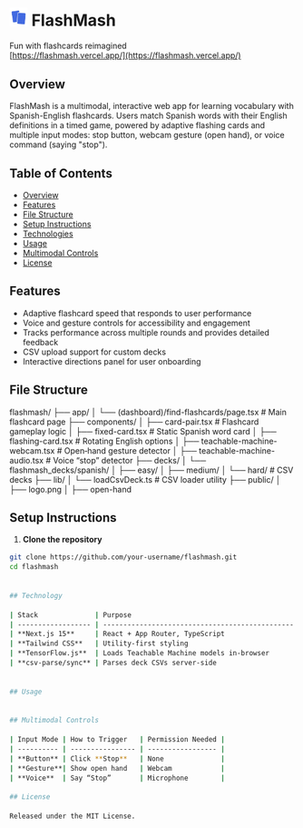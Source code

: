 # <img src="public/logo.png" alt="FlashMash Logo" width="32"/> FlashMash

Fun with flashcards reimagined  
[https://flashmash.vercel.app/](https://flashmash.vercel.app/)

## Overview

FlashMash is a multimodal, interactive web app for learning vocabulary with Spanish-English flashcards. Users match Spanish words with their English definitions in a timed game, powered by adaptive flashing cards and multiple input modes: stop button, webcam gesture (open hand), or voice command (saying "stop").

## Table of Contents

- [Overview](#overview)
- [Features](#features)
- [File Structure](#file-structure)
- [Setup Instructions](#setup-instructions)
- [Technologies](#technologies)
- [Usage](#usage)
- [Multimodal Controls](#multimodal-controls)
- [License](#license)

## Features

- Adaptive flashcard speed that responds to user performance
- Voice and gesture controls for accessibility and engagement
- Tracks performance across multiple rounds and provides detailed feedback
- CSV upload support for custom decks
- Interactive directions panel for user onboarding

## File Structure

flashmash/
├── app/
│   └── (dashboard)/find-flashcards/page.tsx      # Main flashcard page
├── components/
│   ├── card-pair.tsx                             # Flashcard gameplay logic
│   ├── fixed-card.tsx                            # Static Spanish word card
│   ├── flashing-card.tsx                         # Rotating English options
│   ├── teachable-machine-webcam.tsx              # Open‑hand gesture detector
│   ├── teachable-machine-audio.tsx               # Voice “stop” detector
├── decks/
│   └── flashmash_decks/spanish/
│       ├── easy/
│       ├── medium/
│       └── hard/                                 # CSV decks
├── lib/
│   └── loadCsvDeck.ts                            # CSV loader utility
├── public/
│   ├── logo.png
│   ├── open-hand


## Setup Instructions

1. **Clone the repository**

```bash
git clone https://github.com/your-username/flashmash.git
cd flashmash


## Technology

| Stack              | Purpose                                         |
| ------------------ | ----------------------------------------------- |
| **Next.js 15**     | React + App Router, TypeScript                  |
| **Tailwind CSS**   | Utility‑first styling                           |
| **TensorFlow.js**  | Loads Teachable Machine models in‑browser       |
| **csv‑parse/sync** | Parses deck CSVs server‑side                    |


## Usage


## Multimodal Controls

| Input Mode | How to Trigger   | Permission Needed |
| ---------- | ---------------- | ----------------- |
| **Button** | Click **Stop**   | None              |
| **Gesture**| Show open hand   | Webcam            |
| **Voice**  | Say “Stop”       | Microphone        |

## License

Released under the MIT License.
